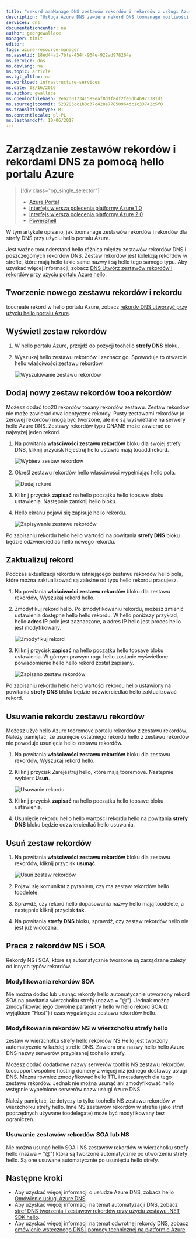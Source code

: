 ```yaml
---
title: "rekord aaaManage DNS zestawów rekordów i rekordów z usługi Azure DNS | Dokumentacja firmy Microsoft"
description: "Usługa Azure DNS zawiera rekord DNS toomanage możliwości hello ustawia i rejestruje podczas hosting domeny."
services: dns
documentationcenter: na
author: georgewallace
manager: timlt
editor: 
tags: azure-resource-manager
ms.assetid: 18ed44a1-7bfe-454f-964e-922ad978264a
ms.service: dns
ms.devlang: na
ms.topic: article
ms.tgt_pltfrm: na
ms.workload: infrastructure-services
ms.date: 08/16/2016
ms.author: gwallace
ms.openlocfilehash: 2e62d017341589eaf8d1f8df2fe5db4b973381d1
ms.sourcegitcommit: 523283cc1b3c37c428e77850964dc1c33742c5f0
ms.translationtype: MT
ms.contentlocale: pl-PL
ms.lasthandoff: 10/06/2017
---
```

# <a name="manage-dns-records-and-record-sets-by-using-hello-azure-portal"></a>Zarządzanie zestawów rekordów i rekordami DNS za pomocą hello portalu Azure

> [!div class="op_single_selector"]
> * [Azure Portal](dns-operations-recordsets-portal.md)
> * [Interfejs wiersza polecenia platformy Azure 1.0](dns-operations-recordsets-cli-nodejs.md)
> * [Interfejs wiersza polecenia platformy Azure 2.0](dns-operations-recordsets-cli.md)
> * [PowerShell](dns-operations-recordsets.md)

W tym artykule opisano, jak toomanage zestawów rekordów i rekordów dla strefy DNS przy użyciu hello portalu Azure.

Jest ważne toounderstand hello różnica między zestawów rekordów DNS i poszczególnych rekordów DNS. Zestaw rekordów jest kolekcją rekordów w strefie, które mają hello takie same nazwy i są hello tego samego typu. Aby uzyskać więcej informacji, zobacz [DNS Utwórz zestawów rekordów i rekordów przy użyciu portalu Azure hello](dns-getstarted-create-recordset-portal.md).

## <a name="create-a-new-record-set-and-record"></a>Tworzenie nowego zestawu rekordów i rekordu

toocreate rekord w hello portalu Azure, zobacz [rekordy DNS utworzyć przy użyciu hello portalu Azure](dns-getstarted-create-recordset-portal.md).

## <a name="view-a-record-set"></a>Wyświetl zestaw rekordów

1. W hello portalu Azure, przejdź do pozycji toohello **strefy DNS** bloku.
2. Wyszukaj hello zestawu rekordów i zaznacz go. Spowoduje to otwarcie hello właściwości zestawu rekordów.

    ![Wyszukiwanie zestawu rekordów](./media/dns-operations-recordsets-portal/searchset500.png)

## <a name="add-a-new-record-tooa-record-set"></a>Dodaj nowy zestaw rekordów tooa rekordów

Możesz dodać too20 rekordów tooany rekordów zestawu. Zestaw rekordów nie może zawierać dwa identyczne rekordy. Pusty zestawami rekordów (o zerowej rekordów) mogą być tworzone, ale nie są wyświetlane na serwery hello Azure DNS. Zestawy rekordów typu CNAME może zawierać co najwyżej jeden rekord.

1. Na powitania **właściwości zestawu rekordów** bloku dla swojej strefy DNS, kliknij przycisk Rejestruj hello ustawić mają tooadd rekord.

    ![Wybierz zestaw rekordów](./media/dns-operations-recordsets-portal/selectset500.png)

2. Określ zestawu rekordów hello właściwości wypełniając hello pola.

    ![Dodaj rekord](./media/dns-operations-recordsets-portal/addrecord500.png)

3. Kliknij przycisk **zapisać** na hello początku hello toosave bloku ustawienia. Następnie zamknij hello bloku.
4. Hello ekranu pojawi się zapisuje hello rekordu.

    ![Zapisywanie zestawu rekordów](./media/dns-operations-recordsets-portal/saving150.png)

Po zapisaniu rekordu hello hello wartości na powitania **strefy DNS** bloku będzie odzwierciedlać hello nowego rekordu.

## <a name="update-a-record"></a>Zaktualizuj rekord

Podczas aktualizacji rekordu w istniejącego zestawu rekordów hello pola, które można zaktualizować są zależne od typu hello rekordu pracujesz.

1. Na powitania **właściwości zestawu rekordów** bloku dla zestawu rekordów, Wyszukaj rekord hello.
2. Zmodyfikuj rekord hello. Po zmodyfikowaniu rekordu, możesz zmienić ustawienia dostępne hello hello rekordu. W hello poniższy przykład, hello **adres IP** pole jest zaznaczone, a adres IP hello jest proces hello jest modyfikowany.

    ![Zmodyfikuj rekord](./media/dns-operations-recordsets-portal/modifyrecord500.png)

3. Kliknij przycisk **zapisać** na hello początku hello toosave bloku ustawienia. W górnym prawym rogu hello zostanie wyświetlone powiadomienie hello hello rekord został zapisany.

    ![Zapisano zestaw rekordów](./media/dns-operations-recordsets-portal/saved150.png)

Po zapisaniu rekordu hello hello wartości rekordu hello ustawiony na powitania **strefy DNS** bloku będzie odzwierciedlać hello zaktualizować rekord.

## <a name="remove-a-record-from-a-record-set"></a>Usuwanie rekordu zestawu rekordów

Możesz użyć hello Azure tooremove portalu rekordów z zestawu rekordów. Należy pamiętać, że usunięcie ostatniego rekordu hello z zestawu rekordów nie powoduje usunięcia hello zestawu rekordów.

1. Na powitania **właściwości zestawu rekordów** bloku dla zestawu rekordów, Wyszukaj rekord hello.
2. Kliknij przycisk Zarejestruj hello, które mają tooremove. Następnie wybierz **Usuń**.

    ![Usuwanie rekordu](./media/dns-operations-recordsets-portal/removerecord500.png)

3. Kliknij przycisk **zapisać** na hello początku hello toosave bloku ustawienia.
4. Usunięcie rekordu hello hello wartości rekordu hello na powitania **strefy DNS** bloku będzie odzwierciedlać hello usuwania.

## <a name="delete"></a>Usuń zestaw rekordów

1. Na powitania **właściwości zestawu rekordów** bloku dla zestawu rekordów, kliknij przycisk **usunąć**.

    ![Usuń zestaw rekordów](./media/dns-operations-recordsets-portal/deleterecordset500.png)

2. Pojawi się komunikat z pytaniem, czy ma zestaw rekordów hello toodelete.
3. Sprawdź, czy rekord hello dopasowania nazwy hello mają toodelete, a następnie kliknij przycisk **tak**.
4. Na powitania **strefy DNS** bloku, sprawdź, czy zestaw rekordów hello nie jest już widoczna.

## <a name="work-with-ns-and-soa-records"></a>Praca z rekordów NS i SOA

Rekordy NS i SOA, które są automatycznie tworzone są zarządzane zależy od innych typów rekordów.

### <a name="modify-soa-records"></a>Modyfikowania rekordów SOA

Nie można dodać lub usunąć rekordy hello automatycznie utworzony rekord SOA na powitania wierzchołku strefy (nazwa = "@"). Jednak można zmodyfikować jego dowolne parametry hello w hello rekord SOA (z wyjątkiem "Host") i czas wygaśnięcia zestawu rekordów hello.

### <a name="modify-ns-records-at-hello-zone-apex"></a>Modyfikowania rekordów NS w wierzchołku strefy hello

zestaw w wierzchołku strefy hello rekordów NS Hello jest tworzony automatycznie w każdej strefie DNS. Zawiera ona nazwy hello hello Azure DNS nazwy serwerów przypisanej toohello strefy.

Możesz dodać dodatkowe nazwy serwerów toothis NS zestawu rekordów, toosupport wspólnie hosting domeny z więcej niż jednego dostawcy usługi DNS. Można również zmodyfikować hello TTL i metadanych dla tego zestawu rekordów. Jednak nie można usunąć ani zmodyfikować hello wstępnie wypełnione serwerów nazw usługi Azure DNS.

Należy pamiętać, że dotyczy to tylko toohello NS zestawu rekordów w wierzchołku strefy hello. Inne NS zestawów rekordów w strefie (jako stref podrzędnych używane toodelegate) może być modyfikowany bez ograniczeń.

### <a name="delete-soa-or-ns-record-sets"></a>Usuwanie zestawów rekordów SOA lub NS

Nie można usunąć hello SOA i NS zestawów rekordów w wierzchołku strefy hello (nazwa = "@") która są tworzone automatycznie po utworzeniu strefy hello. Są one usuwane automatycznie po usunięciu hello strefy.

## <a name="next-steps"></a>Następne kroki

* Aby uzyskać więcej informacji o usłudze Azure DNS, zobacz hello [Omówienie usługi Azure DNS](dns-overview.md).
* Aby uzyskać więcej informacji na temat automatyzacji DNS, zobacz [stref DNS tworzenia i zestawów rekordów przy użyciu zestawu .NET SDK hello](dns-sdk.md).
* Aby uzyskać więcej informacji na temat odwrotnej rekordy DNS, zobacz [omówienie wstecznego DNS i pomocy technicznej na platformie Azure](dns-reverse-dns-overview.md).
